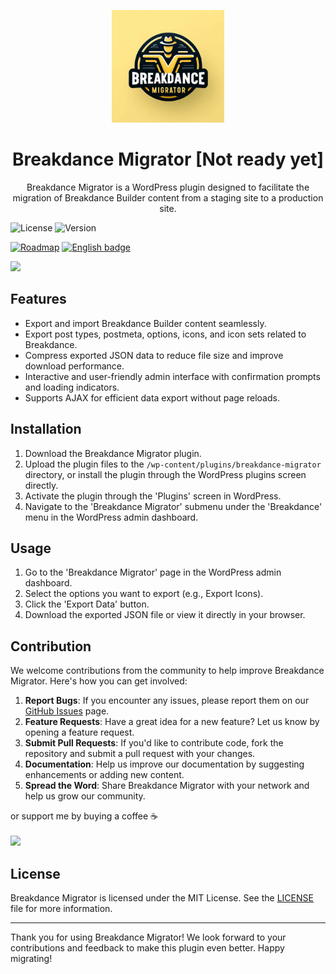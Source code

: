 <p align="center">
  <img width="180" src="./assets/images/logo.jpg" alt="Breakdance Migrator">
  <h1 align="center">Breakdance Migrator [Not ready yet]</h1>
  <p align="center">Breakdance Migrator is a WordPress plugin designed to facilitate the migration of Breakdance Builder content from a staging site to a production site.</p>
</p>


![License](https://img.shields.io/badge/license-MIT-blue.svg) 
![Version](https://img.shields.io/badge/version-1.0-brightgreen.svg)
<!-- Roadmap -->
[![Roadmap](https://img.shields.io/badge/roadmap-🛣️-blue)](https://github.com/users/slawomiroruba/projects/2/views/4)
[![English badge](https://img.shields.io/badge/%E8%8B%B1%E6%96%87-English-blue)](./README.md)

<a href="https://www.buymeacoffee.com/slawomiroruba"><img src="https://img.buymeacoffee.com/button-api/?text=Buy me a coffee&emoji=&slug=slawomiroruba&button_colour=FFDD00&font_colour=000000&font_family=Poppins&outline_colour=000000&coffee_colour=ffffff" /></a>

## Features

- Export and import Breakdance Builder content seamlessly.
- Export post types, postmeta, options, icons, and icon sets related to Breakdance.
- Compress exported JSON data to reduce file size and improve download performance.
- Interactive and user-friendly admin interface with confirmation prompts and loading indicators.
- Supports AJAX for efficient data export without page reloads.

## Installation

1. Download the Breakdance Migrator plugin.
2. Upload the plugin files to the `/wp-content/plugins/breakdance-migrator` directory, or install the plugin through the WordPress plugins screen directly.
3. Activate the plugin through the 'Plugins' screen in WordPress.
4. Navigate to the 'Breakdance Migrator' submenu under the 'Breakdance' menu in the WordPress admin dashboard.

## Usage

1. Go to the 'Breakdance Migrator' page in the WordPress admin dashboard.
2. Select the options you want to export (e.g., Export Icons).
3. Click the 'Export Data' button.
4. Download the exported JSON file or view it directly in your browser.

## Contribution

We welcome contributions from the community to help improve Breakdance Migrator. Here's how you can get involved:

1. **Report Bugs**: If you encounter any issues, please report them on our [GitHub Issues](https://github.com/slawomiroruba/breakdance-migrator/issues) page.
2. **Feature Requests**: Have a great idea for a new feature? Let us know by opening a feature request.
3. **Submit Pull Requests**: If you'd like to contribute code, fork the repository and submit a pull request with your changes.
4. **Documentation**: Help us improve our documentation by suggesting enhancements or adding new content.
5. **Spread the Word**: Share Breakdance Migrator with your network and help us grow our community.


or support me by buying a coffee ☕️ <br><br>
<a href="https://www.buymeacoffee.com/slawomiroruba"><img src="https://img.buymeacoffee.com/button-api/?text=Buy me a coffee&emoji=&slug=slawomiroruba&button_colour=FFDD00&font_colour=000000&font_family=Poppins&outline_colour=000000&coffee_colour=ffffff" /></a>

## License

Breakdance Migrator is licensed under the MIT License. See the [LICENSE](https://github.com/slawomiroruba/breakdance-migrator/blob/main/LICENSE) file for more information.

---

Thank you for using Breakdance Migrator! We look forward to your contributions and feedback to make this plugin even better. Happy migrating!
